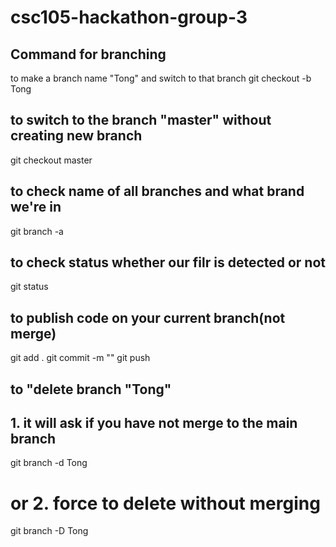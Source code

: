# csc105-hackathon-group-3

## Command for branching
to make a branch name "Tong" and switch to that branch
git checkout -b Tong

## to switch to the branch "master" without creating new branch
git checkout master

## to check name of all branches and what brand we're in
git branch -a

## to check status whether our filr is detected or not
git status

## to publish code on your current branch(not merge)
git add .
git commit -m ""
git push

## to "delete branch "Tong"
## 1. it will ask if you have not merge to the main branch
git branch -d Tong
# or 2. force to delete without merging
git branch -D Tong
